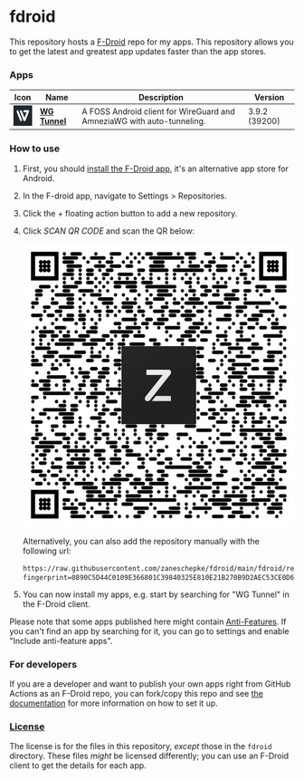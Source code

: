 # fdroid
This repository hosts a [F-Droid](https://f-droid.org/) repo for my apps. This repository allows you to get the latest and greatest app updates faster than the app stores. 

### Apps

<!-- This table is auto-generated. Do not edit -->
| Icon | Name | Description | Version |
| --- | --- | --- | --- |
| <a href="https://github.com/wgtunnel/wgtunnel"><img src="fdroid/repo/com.zaneschepke.wireguardautotunnel/en-US/icon.png" alt="WG Tunnel icon" width="36px" height="36px"></a> | [**WG Tunnel**](https://github.com/wgtunnel/wgtunnel) | A FOSS Android client for WireGuard and AmneziaWG with auto-tunneling. | 3.9.2 (39200) |
<!-- end apps table -->

### How to use
1. First, you should [install the F-Droid app](https://f-droid.org/), it's an alternative app store for Android.
2. In the F-droid app, navigate to Settings > Repositories.
3. Click the + floating action button to add a new repository. 
4. Click *SCAN QR CODE* and scan the QR below:

    <p align="center">
      <img src=".github/qrcode.png?raw=true" alt="F-Droid repo QR code" style="width:500px;height:500px;"/>
    </p>

    Alternatively, you can also add the repository manually with the following url:

      ```
    https://raw.githubusercontent.com/zaneschepke/fdroid/main/fdroid/repo?fingerprint=0890C5D44C0109E366801C39840325E810E21B270B9D2AEC53CE0D6C5FC849DB
    ```

4. You can now install my apps, e.g. start by searching for "WG Tunnel" in the F-Droid client.

Please note that some apps published here might contain [Anti-Features](https://f-droid.org/en/docs/Anti-Features/). If you can't find an app by searching for it, you can go to settings and enable "Include anti-feature apps".

### For developers
If you are a developer and want to publish your own apps right from GitHub Actions as an F-Droid repo, you can fork/copy this repo and see  [the documentation](setup.md) for more information on how to set it up.

### [License](LICENSE)
The license is for the files in this repository, *except* those in the `fdroid` directory. These files *might* be licensed differently; you can use an F-Droid client to get the details for each app.
